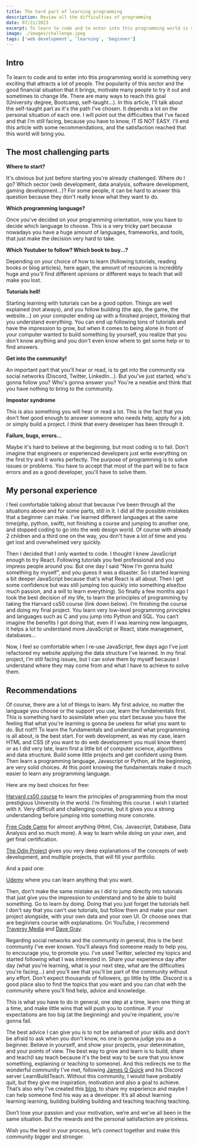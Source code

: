 ```yaml
---
title: The hard part of learning programming
description: Review all the difficulties of programming
date: 07/21/2023
excerpt: To learn to code and to enter into this programming world is something very exciting that attracts a lot of people...
image: ./images/challenge.jpeg
tags: ['web development', 'learning', 'beginner']
---
```


## Intro

To learn to code and to enter into this programming world is something very exciting that attracts a lot of people. The popularity of this sector and the good financial situation that it brings, motivate many people to try it out and sometimes to change life. There are many ways to reach this goal (University degree, Bootcamp, self-taught...). In this article, I'll talk about the self-taught part as it's the path I've chosen. It depends a lot on the personal situation of each one. I will point out the difficulties that I've faced and that I'm still facing, because you have to know, IT IS NOT EASY. I'll end this article with some recommendations, and the satisfaction reached that this world will bring you.

## The most challenging parts

**Where to start?**

It's obvious but just before starting you're already challenged. Where do I go? Which sector (web development, data analysis, software development, gaming development...)? For some people, it can be hard to answer this question because they don't really know what they want to do.

**Which programming language?**

Once you've decided on your programming orientation, now you have to decide which language to choose. This is a very tricky part because nowadays you have a huge amount of languages, frameworks, and tools, that just make the decision very hard to take.

**Which Youtuber to follow? Which book to buy...?**

Depending on your choice of how to learn (following tutorials, reading books or blog articles), here again, the amount of resources is incredibly huge and you'll find different opinions or different ways to teach that will make you lost.

**Tutorials hell!**

Starting learning with tutorials can be a good option. Things are well explained (not always), and you follow building (the app, the game, the website...) on your computer ending up with a finished project, thinking that you understand everything. You can end up following tons of tutorials and have the impression to grow, but when it comes to being alone in front of your computer wanted to build something by yourself, you realize that you don't know anything and you don't even know where to get some help or to find answers.

**Get into the community!**

An important part that you'll hear or read, is to get into the community via social networks (Discord, Twitter, LinkedIn...). But you've just started, who's gonna follow you? Who's gonna answer you? You're a newbie and think that you have nothing to bring to the community.

**Impostor syndrome**

This is also something you will hear or read a lot. This is the fact that you don't feel good enough to answer someone who needs help, apply for a job or simply build a project. I think that every developer has been through it.

**Failure, bugs, errors...**

Maybe it's hard to believe at the beginning, but most coding is to fail. Don't imagine that engineers or experienced developers just write everything on the first try and it works perfectly. The purpose of programming is to solve issues or problems. You have to accept that most of the part will be to face errors and as a good developer, you'll have to solve them.

## My personal experience

I feel comfortable talking about that because I've been through all the situations above and for some parts, still in it. I did all the possible mistakes that a beginner can make. I've learned different languages at the same time(php, python, swift), not finishing a course and jumping to another one, and stopped coding to go into the web design world. Of course with already 2 children and a third one on the way, you don't have a lot of time and you get lost and overwhelmed very quickly.

Then I decided that I only wanted to code. I thought I knew JavaScript enough to try React. Following tutorials you feel professional and you impress people around you. But one day I said “Now I’m gonna build something by myself”, and you guess it was a disaster. So I started learning a bit deeper JavaScript because that's what React is all about. Then I get some confidence but was still jumping too quickly into something else(too much passion, and a will to learn everything). So finally a few months ago I took the best decision of my life, to learn the principles of programming by taking the Harvard cs50 course (link down below). I’m finishing the course and doing my final project. You learn very low-level programming principles and languages such as C and you jump into Python and SQL. You can’t imagine the benefits I got doing that, even if I was learning new languages, it helps a lot to understand more JavaScript or React, state management, databases…

Now, I feel so comfortable when I re-use JavaScript, few days ago I’ve just refactored my website applying the data structure I’ve learned. In my final project, I’m still facing issues, but I can solve them by myself because I understand where they may come from and what I have to achieve to solve them.

## Recommendations

Of course, there are a lot of things to learn. My first advice, no matter the language you choose or the support you use, learn the fundamentals first. This is something hard to assimilate when you start because you have the feeling that what you're learning is gonna be useless for what you want to do. But not!!! To learn the fundamentals and understand what programming is all about, is the best start. For web development, as was my case, learn HTML and CSS (if you want to do web development you must know them) or as I did very late, learn first a little bit of computer science, algorithms and data structure. Build some little projects and get confident using them. Then learn a programming language, Javascript or Python, at the beginning, are very solid choices. At this point knowing the fundamentals make it much easier to learn any programming language.

Here are my best choices for free:

[Harvard cs50 course](https://www.edx.org/course/introduction-computer-science-harvardx-cs50x) to learn the principles of programming from the most prestigious University in the world. I'm finishing this course. I wish I started with it. Very difficult and challenging course, but it gives you a strong understanding before jumping into something more concrete.

[Free Code Camp](https://www.freecodecamp.org/) for almost anything (Html, Css, Javascript, Database, Data Analysis and so much more). A way to learn while doing on your own, and get final certification.

[The Odin Project](https://www.theodinproject.com/) gives you very deep explanations of the concepts of web development, and multiple projects, that will fill your portfolio.

And a paid one:

[Udemy](https://www.udemy.com/) where you can learn anything that you want.

Then, don't make the same mistake as I did to jump directly into tutorials that just give you the impression to understand and to be able to build something. Go to learn by doing. Doing that you just forget the tutorials hell. I don't say that you can't use tutorials, but follow them and make your own project alongside, with your own data and your own UI. Or choose ones that are beginners course with explanations. On YouTube, I recommend [Traversy Media](https://www.youtube.com/@TraversyMedia) and [Dave Gray](https://www.youtube.com/@DaveGrayTeachesCode).

Regarding social networks and the community in general, this is the best community I've ever known. You'll always find someone ready to help you, to encourage you, to promote you. I've used Twitter, selected my topics and started following what I was interested in. Share your experience day after day (what you're learning, what is your next step, what are the difficulties you're facing...) and you'll see that you'll be part of the community without any effort. Don't expect thousands of followers, go little by little. Discord is a good place also to find the topics that you want and you can chat with the community where you'll find help, advice and knowledge.

This is what you have to do in general, one step at a time, learn one thing at a time, and make little wins that will push you to continue. If your expectations are too big (at the beginning) and you're impatient, you're gonna fail.

The best advice I can give you is to not be ashamed of your skills and don't be afraid to ask when you don't know, no one is gonna judge you as a beginner. Believe in yourself, and show your projects, your determination, and your points of view. The best way to grow and learn is to build, share and teach(I say teach because it's the best way to be sure that you know something, explaining or teaching to someone). And this redirects me to the wonderful community I've met, following [James Q Quick](https://twitter.com/jamesqquick) and his Discord server LearnBuildTeach. Without this community, I would have probably quit, but they give me inspiration, motivation and also a goal to achieve. That’s also why I’ve created this [blog](https://fryblog.netlify.app/), to share my experience and maybe I can help someone find his way as a developer. It’s all about learning learning learning, building building building and teaching teaching teaching.

Don’t lose your passion and your motivation, we’re and we’ve all been in the same situation. But the rewards and the personal satisfaction are priceless.

Wish you the best in your process, let’s connect together and make this community bigger and stronger.
